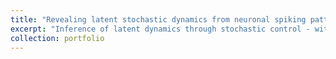 ```yaml
---
title: "Revealing latent stochastic dynamics from neuronal spiking patterns"
excerpt: "Inference of latent dynamics through stochastic control - with myself  <br/><img src='/images/intro.png' alt='Schematic of framework-Dimitra Maoutsa'>"
collection: portfolio
---
```




